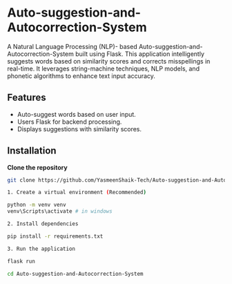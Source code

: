 # Auto-suggestion-and-Autocorrection-System
A Natural Language Processing (NLP)- based Auto-suggestion-and-Autocorrection-System built using Flask. This application intelligently suggests words based on similarity scores and corrects misspellings in real-time. It leverages string-machine techniques, NLP models, and phonetic algorithms to enhance text input accuracy.

## Features
- Auto-suggest words based on user input.
- Users Flask for backend processing.
- Displays suggestions with similarity scores.

## Installation
**Clone the repository**
```bash
git clone https://github.com/YasmeenShaik-Tech/Auto-suggestion-and-Autocorrection-System.git

1. Create a virtual environment (Recommended)

python -m venv venv
venv\Scripts\activate # in windows

2. Install dependencies

pip install -r requirements.txt

3. Run the application

flask run

cd Auto-suggestion-and-Autocorrection-System
